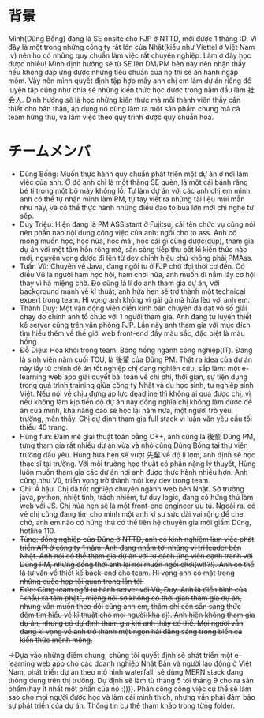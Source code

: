 # 背景

Mình(Dũng Bống) đang là SE onsite cho FJP ở NTTD, mới được 1 tháng :D. Vì đây là một trong những công ty rất lớn của Nhật(kiểu như Viettel ở Việt Nam :v) nên họ có những quy chuẩn làm việc rất chuyên nghiệp. Làm ở đây học được nhiều! Mình định hướng sẽ từ SE lên DM/PM bên này nên nhận thấy nếu không đáp ứng được những tiêu chuẩn của họ thì sẽ ăn hành ngập mồm. Vậy nên mình quyết định tập hợp mấy anh chị em làm dự án riêng để luyện tập cũng như chia sẻ những kiến thức học được trong năm đầu làm 社会人. Định hướng sẽ là học những kiến thức mà mỗi thành viên thấy cần thiết cho bản thân, áp dụng nó cùng làm ra một sản phẩm chung mà cả team hứng thú, và làm việc theo quy trình được quy chuẩn hoá.


# チームメンバ
* Dũng Bống: Muốn thực hành quy chuẩn phát triển một dự án ở nơi làm việc của anh. Ở đó anh chỉ là một thằng SE quèn, là một cái bánh răng bé tí trong một bộ máy khổng lồ. Tự làm dự án với các anh chị em mình, anh có thể tự nhận mình làm PM, tự tay viết ra những tài liệu mùi mẫn như này, và có thể thực hành những điều đao to búa lớn mới chỉ nghe từ sếp.
* Duy Triệu: Hiện đang là PM ASSistant ở Fujitsu, cái tên chức vụ cũng nói nên phần nào nội dung công việc của anh: ngồi cho to ass. Anh có mong muốn học, học nữa, học mãi, học cái gì cũng được(đúp), tham gia dự án với một tâm hồn rộng mở, sẵn sàng tiếp thu bất kì kiến thức nào mới, nguyện vọng được đi lên từ dev chính hiệu chứ không phải PMAss.
* Tuấn Vũ: Chuyên về Java, đang ngồi tu ở FJP chờ đợi thời cơ đến. Có điều Vũ là người ham học hỏi, ham chơi nữa, anh muốn đi nắm lấy cơ hội thay vì há miệng chờ. Đó cũng là lí do anh tham gia dự án, với background mạnh về kĩ thuật, anh hứa hẹn sẽ trở thành một technical expert trong team. Hi vọng anh không vì gái gú mà hứa lèo với anh em.
* Thành Duy: Một vận động viên điền kinh bán chuyên đã đạt vô số giải chạy do chính anh tổ chức với 1 người tham gia. Anh đang tu luyện thiết kế server cũng trên văn phòng FJP. Lần này anh tham gia với mục đích tìm hiểu thêm về thế giới web front-end đầy màu sắc, đặc biệt là màu hồng.
* Đỗ Diệu: Hoa khôi trong team. Bóng hồng ngành công nghiệp(IT). Đang là sinh viên năm cuối TCU, là 後輩 của Dũng PM. Thật ra idea của dự án này lấy từ chính đề án tốt nghiệp chị đang nghiên cứu, sắp làm: một e-learning web app giải quyết bài toán về chi phí, thời gian, sự tiện dụng trong quá trình training giữa công ty Nhật và du học sinh, tu nghiệp sinh Việt. Nếu nói về chịu đựng áp lực deadline thì không ai qua được chị, vì nếu không làm kịp tiến độ dự án này đồng nghĩa chị không làm được đề án của mình, khả năng cao sẽ học lại năm nữa, một người trò yêu trường, mến thầy. Chị dự định tham gia full stack vì luận văn yêu cầu tối thiểu 40 trang.
* Hùng fun: Đam mê giải thuật toán bằng C++, anh cũng là 後輩 Dũng PM, từng tham gia rất nhiều dự án vừa và nhỏ cũng Dũng Bống tại thư viện trường dấu yêu. Hùng hứa hẹn sẽ vượt 先輩 về độ lì lợm, anh định sẽ học thạc sĩ tại trường. Với môi trường học thuật có phần nặng lý thuyết, Hùng luôn muốn tham gia các dự án nơi anh được thực hành nhiều hơn. Anh cũng như Vũ, triển vọng trở thành một key dev trong team.
* Chi: Á hậu. Chị đã tốt nghiệp chuyên ngành web bên Nhật. Sở trường java, python, nhiệt tình, trách nhiệm, tư duy logic, đang có hứng thú làm web với JS. Chị hứa hẹn sẽ là một front-end engineer ưu tú. Ngoài ra, có vẻ chị cũng đang tìm cho mình một anh kĩ sư sức dài vai rộng để che chở, anh em nào có hứng thú có thể liên hệ chuyên gia môi giấm Dũng, hotline 110.
* <s>Tùng: đồng nghiệp của Dũng ở NTTD, anh có kinh nghiệm làm việc phát triển API ở công ty 1 năm. Anh đang nhắm tới những vị trí leader bên Nhật. Anh nói có thể tham gia dự án với tư cách ứng viên cạnh tranh với Dũng PM, nhưng đồng thời anh lại nói muốn ngồi chơi(wtf?!). Anh có thể là tư vấn   về thiết kế back-end cho team. Hi vọng anh có mặt trong những cuộc họp tối quan trong lần tới.</s>
* <s>Đức: Cùng team ngồi tu hành server với Vũ, Duy. Anh là điển hình của "khẩu xà tâm phật", miệng nói sợ không có thời gian tham gia dự án, nhưng vẫn muốn theo dõi cũng anh em, thâm chí còn sẵn sàng thức đêm tìm hiểu về kĩ thuật cho mọi người(khá dị). Anh hiện không tham gia dự án, nhưng có dự định tham gia khi anh thấy có thể. Mọi người vẫn đang kì vọng về anh trở thành một ngọn hải đăng sáng trong biển cả kiến thức mênh mông.</s>


->Dựa vào những điểm chung, chúng tôi quyết định sẽ phát triển một e-learning web app cho các doanh nghiệp Nhật Bản và người lao động ở Việt Nam, phát triển dự án theo mô hình waterfall, sẽ dùng MERN stack đang thông dụng trên thị trường. Dự định sẽ làm từ tháng 5 tới tháng 9 cho ra sản phẩm(hay ít nhất một phần của nó :)))). Phân công công việc cụ thể sẽ làm sao cho mọi người được học và làm cái mình thích, nhưng vẫn phải đảm bảo sự phát triển của dự án. Thông tin cụ thể tham khảo trong từng folder.
